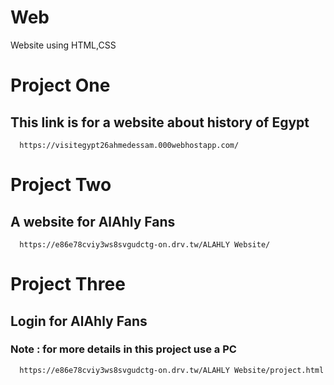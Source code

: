 # Web
Website using HTML,CSS
# Project One
## This link is for a website about history of Egypt

      https://visitegypt26ahmedessam.000webhostapp.com/

# Project Two
## A website for AlAhly Fans
      https://e86e78cviy3ws8svgudctg-on.drv.tw/ALAHLY Website/
      
      
      
# Project Three
## Login for AlAhly Fans
### Note : for more details in this project use a PC
      https://e86e78cviy3ws8svgudctg-on.drv.tw/ALAHLY Website/project.html
      
      
